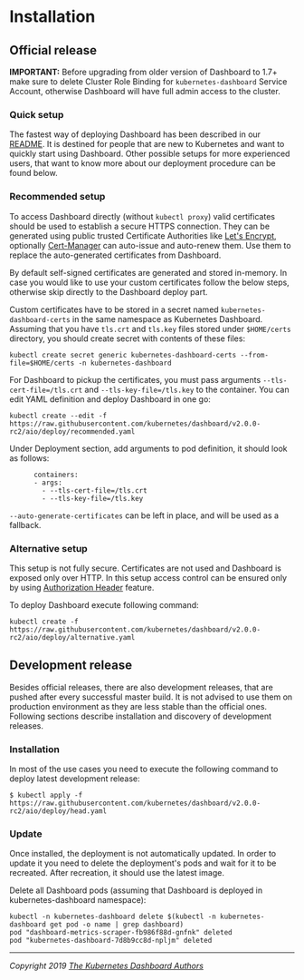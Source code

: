 # Installation

## Official release

**IMPORTANT:** Before upgrading from older version of Dashboard to 1.7+ make sure to delete Cluster Role Binding for `kubernetes-dashboard` Service Account, otherwise Dashboard will have full admin access to the cluster.

### Quick setup

The fastest way of deploying Dashboard has been described in our [README](../../README.md). It is destined for people that are new to Kubernetes and want to quickly start using Dashboard. Other possible setups for more experienced users, that want to know more about our deployment procedure can be found below.

### Recommended setup

To access Dashboard directly (without `kubectl proxy`) valid certificates should be used to establish a secure HTTPS connection. They can be generated using public trusted Certificate Authorities like [Let's Encrypt](https://letsencrypt.org/), optionally [Cert-Manager](https://docs.cert-manager.io) can auto-issue and auto-renew them. Use them to replace the auto-generated certificates from Dashboard.

By default self-signed certificates are generated and stored in-memory. In case you would like to use your custom certificates follow the below steps, otherwise skip directly to the Dashboard deploy part.

Custom certificates have to be stored in a secret named `kubernetes-dashboard-certs` in the same namespace as Kubernetes Dashboard. Assuming that you have `tls.crt` and `tls.key` files stored under `$HOME/certs` directory, you should create secret with contents of these files:

```
kubectl create secret generic kubernetes-dashboard-certs --from-file=$HOME/certs -n kubernetes-dashboard
```

For Dashboard to pickup the certificates, you must pass arguments `--tls-cert-file=/tls.crt` and `--tls-key-file=/tls.key` to the container. You can edit YAML definition and deploy Dashboard in one go:

```
kubectl create --edit -f https://raw.githubusercontent.com/kubernetes/dashboard/v2.0.0-rc2/aio/deploy/recommended.yaml
```

Under Deployment section, add arguments to pod definition, it should look as follows:
```
      containers:
      - args:
        - --tls-cert-file=/tls.crt
        - --tls-key-file=/tls.key
```
`--auto-generate-certificates` can be left in place, and will be used as a fallback.

### Alternative setup

This setup is not fully secure. Certificates are not used and Dashboard is exposed only over HTTP. In this setup access control can be ensured only by using [Authorization Header](./access-control/README.md#authorization-header) feature.

To deploy Dashboard execute following command:

```
kubectl create -f https://raw.githubusercontent.com/kubernetes/dashboard/v2.0.0-rc2/aio/deploy/alternative.yaml
```


## Development release

Besides official releases, there are also development releases, that are pushed after every successful master build. It is not advised to use them on production environment as they are less stable than the official ones. Following sections describe installation and discovery of development releases.

### Installation

In most of the use cases you need to execute the following command to deploy latest development release:

```
$ kubectl apply -f https://raw.githubusercontent.com/kubernetes/dashboard/v2.0.0-rc2/aio/deploy/head.yaml
```

### Update

Once installed, the deployment is not automatically updated. In order to update it you need to delete the deployment's pods and wait for it to be recreated. After recreation, it should use the latest image.

Delete all Dashboard pods (assuming that Dashboard is deployed in kubernetes-dashboard namespace):

```
kubectl -n kubernetes-dashboard delete $(kubectl -n kubernetes-dashboard get pod -o name | grep dashboard)
pod "dashboard-metrics-scraper-fb986f88d-gnfnk" deleted
pod "kubernetes-dashboard-7d8b9cc8d-npljm" deleted
```

----
_Copyright 2019 [The Kubernetes Dashboard Authors](https://github.com/kubernetes/dashboard/graphs/contributors)_
